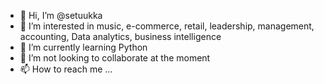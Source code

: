 - 👋 Hi, I’m @setuukka
- 👀 I’m interested in music, e-commerce, retail, leadership, management, accounting, Data analytics, business intelligence
- 🌱 I’m currently learning Python
- 💞️ I’m not looking to collaborate at the moment
- 📫 How to reach me ...

<!---
stuugi/stuugi is a ✨ special ✨ repository because its `README.md` (this file) appears on your GitHub profile.
You can click the Preview link to take a look at your changes.
--->
